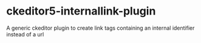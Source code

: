 # ckeditor5-internallink-plugin
A generic ckeditor plugin to create link tags containing an internal identifier instead of a url

